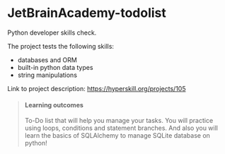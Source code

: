 # JetBrainAcademy-todolist
 Python developer skills check.

The project tests the following skills:
- databases and ORM
- built-in python data types
- string manipulations

Link to project description:  https://hyperskill.org/projects/105

> #### Learning outcomes
> To-Do list that will help you manage your tasks. You will practice using loops, conditions and statement branches. And also you will learn the basics of SQLAlchemy to manage SQLite database on python!


